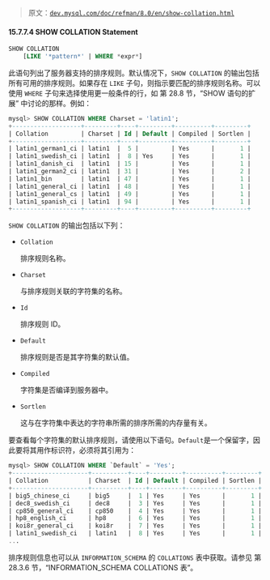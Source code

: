 > 原文：[`dev.mysql.com/doc/refman/8.0/en/show-collation.html`](https://dev.mysql.com/doc/refman/8.0/en/show-collation.html)

#### 15.7.7.4 SHOW COLLATION Statement

```sql
SHOW COLLATION
    [LIKE '*pattern*' | WHERE *expr*]
```

此语句列出了服务器支持的排序规则。默认情况下，`SHOW COLLATION` 的输出包括所有可用的排序规则。如果存在 `LIKE` 子句，则指示要匹配的排序规则名称。可以使用 `WHERE` 子句来选择使用更一般条件的行，如 第 28.8 节，“SHOW 语句的扩展” 中讨论的那样。例如：

```sql
mysql> SHOW COLLATION WHERE Charset = 'latin1';
+-------------------+---------+----+---------+----------+---------+
| Collation         | Charset | Id | Default | Compiled | Sortlen |
+-------------------+---------+----+---------+----------+---------+
| latin1_german1_ci | latin1  |  5 |         | Yes      |       1 |
| latin1_swedish_ci | latin1  |  8 | Yes     | Yes      |       1 |
| latin1_danish_ci  | latin1  | 15 |         | Yes      |       1 |
| latin1_german2_ci | latin1  | 31 |         | Yes      |       2 |
| latin1_bin        | latin1  | 47 |         | Yes      |       1 |
| latin1_general_ci | latin1  | 48 |         | Yes      |       1 |
| latin1_general_cs | latin1  | 49 |         | Yes      |       1 |
| latin1_spanish_ci | latin1  | 94 |         | Yes      |       1 |
+-------------------+---------+----+---------+----------+---------+
```

`SHOW COLLATION` 的输出包括以下列：

+   `Collation`

    排序规则名称。

+   `Charset`

    与排序规则关联的字符集的名称。

+   `Id`

    排序规则 ID。

+   `Default`

    排序规则是否是其字符集的默认值。

+   `Compiled`

    字符集是否编译到服务器中。

+   `Sortlen`

    这与在字符集中表达的字符串所需的排序所需的内存量有关。

要查看每个字符集的默认排序规则，请使用以下语句。`Default`是一个保留字，因此要将其用作标识符，必须将其引用为：

```sql
mysql> SHOW COLLATION WHERE `Default` = 'Yes';
+---------------------+----------+----+---------+----------+---------+
| Collation           | Charset  | Id | Default | Compiled | Sortlen |
+---------------------+----------+----+---------+----------+---------+
| big5_chinese_ci     | big5     |  1 | Yes     | Yes      |       1 |
| dec8_swedish_ci     | dec8     |  3 | Yes     | Yes      |       1 |
| cp850_general_ci    | cp850    |  4 | Yes     | Yes      |       1 |
| hp8_english_ci      | hp8      |  6 | Yes     | Yes      |       1 |
| koi8r_general_ci    | koi8r    |  7 | Yes     | Yes      |       1 |
| latin1_swedish_ci   | latin1   |  8 | Yes     | Yes      |       1 |
...
```

排序规则信息也可以从 `INFORMATION_SCHEMA` 的 `COLLATIONS` 表中获取。请参见 第 28.3.6 节，“INFORMATION_SCHEMA COLLATIONS 表”。
